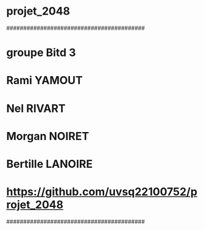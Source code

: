 # projet_2048
#########################################
# groupe Bitd 3
# Rami YAMOUT
# Nel RIVART
# Morgan NOIRET
# Bertille LANOIRE
# https://github.com/uvsq22100752/projet_2048
#########################################


